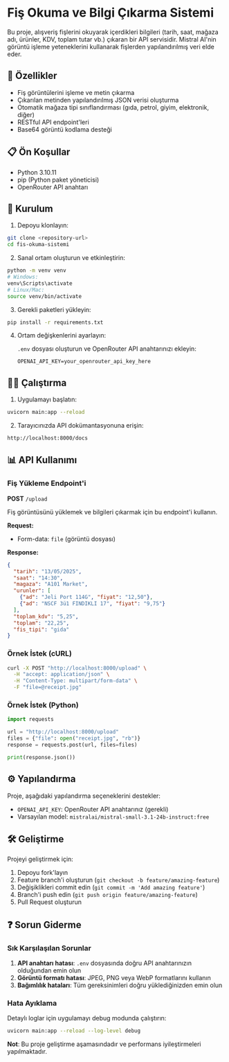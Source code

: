 
# Fiş Okuma ve Bilgi Çıkarma Sistemi

Bu proje, alışveriş fişlerini okuyarak içerdikleri bilgileri (tarih, saat, mağaza adı, ürünler, KDV, toplam tutar vb.) çıkaran bir API servisidir. Mistral AI'nin görüntü işleme yeteneklerini kullanarak fişlerden yapılandırılmış veri elde eder.

## 🚀 Özellikler

- Fiş görüntülerini işleme ve metin çıkarma
- Çıkarılan metinden yapılandırılmış JSON verisi oluşturma
- Otomatik mağaza tipi sınıflandırması (gıda, petrol, giyim, elektronik, diğer)
- RESTful API endpoint'leri
- Base64 görüntü kodlama desteği

## 📋 Ön Koşullar

- Python 3.10.11
- pip (Python paket yöneticisi)
- OpenRouter API anahtarı

## 🔧 Kurulum

1. Depoyu klonlayın:
```bash
git clone <repository-url>
cd fis-okuma-sistemi
```

2. Sanal ortam oluşturun ve etkinleştirin:
```bash
python -m venv venv
# Windows:
venv\Scripts\activate
# Linux/Mac:
source venv/bin/activate
```

3. Gerekli paketleri yükleyin:
```bash
pip install -r requirements.txt
```

4. Ortam değişkenlerini ayarlayın:
   
   `.env` dosyası oluşturun ve OpenRouter API anahtarınızı ekleyin:
   ```
   OPENAI_API_KEY=your_openrouter_api_key_here
   ```

## 🏃‍♂️ Çalıştırma

1. Uygulamayı başlatın:
```bash
uvicorn main:app --reload
```

2. Tarayıcınızda API dokümantasyonuna erişin:
```
http://localhost:8000/docs
```

## 📊 API Kullanımı

### Fiş Yükleme Endpoint'i

**POST** `/upload`

Fiş görüntüsünü yüklemek ve bilgileri çıkarmak için bu endpoint'i kullanın.

**Request:**
- Form-data: `file` (görüntü dosyası)

**Response:**
```json
{
  "tarih": "13/05/2025",
  "saat": "14:30",
  "magaza": "A101 Market",
  "urunler": [
    {"ad": "Jeli Port 114G", "fiyat": "12,50"},
    {"ad": "NSCF 3ü1 FINDIKLI 17", "fiyat": "9,75"}
  ],
  "toplam_kdv": "5,25",
  "toplam": "22,25",
  "fis_tipi": "gida"
}
```

### Örnek İstek (cURL)

```bash
curl -X POST "http://localhost:8000/upload" \
  -H "accept: application/json" \
  -H "Content-Type: multipart/form-data" \
  -F "file=@receipt.jpg"
```

### Örnek İstek (Python)

```python
import requests

url = "http://localhost:8000/upload"
files = {"file": open("receipt.jpg", "rb")}
response = requests.post(url, files=files)

print(response.json())
```


## ⚙️ Yapılandırma

Proje, aşağıdaki yapılandırma seçeneklerini destekler:

- `OPENAI_API_KEY`: OpenRouter API anahtarınız (gerekli)
- Varsayılan model: `mistralai/mistral-small-3.1-24b-instruct:free`


## 🛠️ Geliştirme

Projeyi geliştirmek için:

1. Depoyu fork'layın
2. Feature branch'i oluşturun (`git checkout -b feature/amazing-feature`)
3. Değişiklikleri commit edin (`git commit -m 'Add amazing feature'`)
4. Branch'i push edin (`git push origin feature/amazing-feature`)
5. Pull Request oluşturun


## ❓ Sorun Giderme

### Sık Karşılaşılan Sorunlar

1. **API anahtarı hatası**: `.env` dosyasında doğru API anahtarınızın olduğundan emin olun
2. **Görüntü formatı hatası**: JPEG, PNG veya WebP formatlarını kullanın
3. **Bağımlılık hataları**: Tüm gereksinimleri doğru yüklediğinizden emin olun

### Hata Ayıklama

Detaylı loglar için uygulamayı debug modunda çalıştırın:
```bash
uvicorn main:app --reload --log-level debug
```

**Not**: Bu proje geliştirme aşamasındadır ve performans iyileştirmeleri yapılmaktadır.
